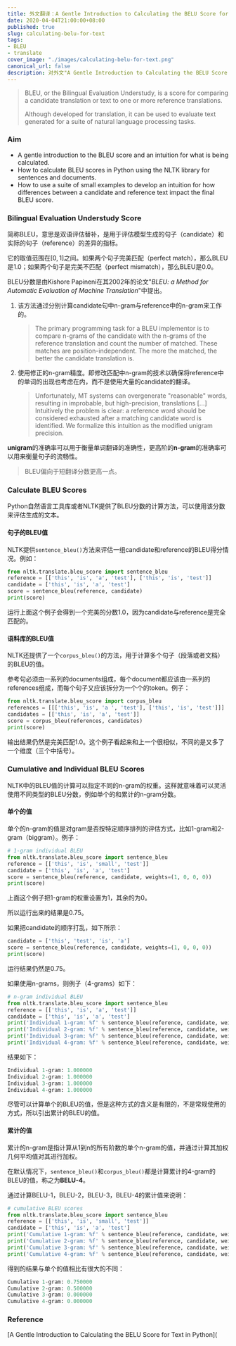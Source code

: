 ```yaml
---
title: 外文翻译：A Gentle Introduction to Calculating the BELU Score for Text in Python
date: 2020-04-04T21:00:00+08:00
published: true
slug: calculating-belu-for-text
tags:
- BLEU
- translate
cover_image: "./images/calculating-belu-for-text.png"
canonical_url: false
description: 对外文"A Gentle Introduction to Calculating the BELU Score for Text in Python"的翻译与解释
---
```


> BLEU, or the Bilingual Evaluation Understudy, is a score for comparing a candidate translation or text to one or more reference translations.
>
> Although developed for translation, it can be used to evaluate text generated for a suite of natural language processing tasks.

### Aim

* A gentle introduction to the BLEU score and an intuition for what is being calculated.
* How to calculate BLEU scores in Python using the NLTK library for sentences and documents.
* How to use a suite of small examples to develop an intuition for how differences between a candidate and reference text impact the final BLEU score.

<!-- more -->

### Bilingual Evaluation Understudy Score

简称BLEU，意思是双语评估替补，是用于评估模型生成的句子（candidate）和实际的句子（reference）的差异的指标。

它的取值范围在$[0, 1]$之间。如果两个句子完美匹配（perfect match），那么BLEU是1.0；如果两个句子是完美不匹配（perfect mismatch），那么BLEU是0.0。

BLEU分数是由Kishore Papineni在其2002年的论文"*BLEU: a Method for Automatic Evaluation of Machine Translation*"中提出。

1. 该方法通过分别计算candidate句中n-gram与reference中的n-gram来工作的。

    > The primary programming task for a BLEU implementor is to compare n-grams of the candidate with the n-grams of the reference translation and count the number of matched. These matches are position-independent. The more the matched, the better the candidate translation is.

2. 使用修正的n-gram精度。即修改匹配中n-gram的技术以确保将reference中的单词的出现也考虑在内，而不是使用大量的candidate的翻译。

    > Unfortunately, MT systems can overgenerate "reasonable" words, resulting in improbable, but high-precision, translations [...] Intuitively the problem is clear: a reference word should be considered exhausted after a matching candidate word is identified. We formalize this intuition as the modified unigram precision.

**unigram**的准确率可以用于衡量单词翻译的准确性，更高阶的**n-gram**的准确率可以用来衡量句子的流畅性。

> BLEU偏向于短翻译分数更高一点。

### Calculate BLEU Scores

Python自然语言工具库或者NLTK提供了BLEU分数的计算方法，可以使用该分数来评估生成的文本。

#### 句子的BLEU值

NLTK提供`sentence_bleu()`方法来评估一组candidate和reference的BLEU得分情况。例如：

```python
from nltk.translate.bleu_score import sentence_bleu
reference = [['this', 'is', 'a', 'test'], ['this', 'is', 'test']]
candidate = ['this', 'is', 'a', 'test']
score = sentence_bleu(reference, candidate)
print(score)
```

运行上面这个例子会得到一个完美的分数1.0，因为candidate与reference是完全匹配的。

#### 语料库的BLEU值

NLTK还提供了一个`corpus_bleu()`的方法，用于计算多个句子（段落或者文档）的BLEU的值。

参考句必须由一系列的documents组成，每个document都应该由一系列的references组成，而每个句子又应该拆分为一个个的token。例子：

```python
from nltk.translate.bleu_score import corpus_bleu
references = [[['this', 'is', 'a ', 'test'], ['this', 'is', 'test']]]
candidates = [['this', 'is', 'a', 'test']]
score = corpus_bleu(references, candidates)
print(score)
```

输出结果仍然是完美匹配1.0。这个例子看起来和上一个很相似，不同的是又多了一个维度（三个中括号）。

### Cumulative and Individual BLEU Scores

NLTK中的BLEU值的计算可以指定不同的n-gram的权重。这样就意味着可以灵活使用不同类型的BLEU分数，例如单个的和累计的n-gram分数。

#### 单个的值

单个的n-gram的值是对gram是否按特定顺序排列的评估方式，比如1-gram和2-gram（biggram）。例子：

```python
# 1-gram individual BLEU
from nltk.translate.bleu_score import sentence_bleu
reference = [['this', 'is', 'small', 'test']]
candidate = ['this', 'is', 'a', 'test']
score = sentence_bleu(reference, candidate, weights=(1, 0, 0, 0))
print(score)
```

上面这个例子把1-gram的权重设置为1，其余的为0。

所以运行出来的结果是0.75。

如果把candidate的顺序打乱，如下所示：

```python
candidate = ['this', 'test', 'is', 'a']
score = sentence_bleu(reference, candidate, weights=(1, 0, 0, 0))
print(score)
```

运行结果仍然是0.75。

如果使用n-grams，则例子（4-grams）如下：

```python
# n-gram individual BLEU
from nltk.translate.bleu_score import sentence_bleu
reference = [['this', 'is', 'a', 'test']]
candidate = ['this', 'is', 'a', 'test']
print('Individual 1-gram: %f' % sentence_bleu(reference, candidate, weights=(1, 0, 0, 0)))
print('Individual 2-gram: %f' % sentence_bleu(reference, candidate, weights=(0, 1, 0, 0)))
print('Individual 3-gram: %f' % sentence_bleu(reference, candidate, weights=(0, 0, 1, 0)))
print('Individual 4-gram: %f' % sentence_bleu(reference, candidate, weights=(0, 0, 0, 1)))
```

结果如下：

```python
Individual 1-gram: 1.000000
Individual 2-gram: 1.000000
Individual 3-gram: 1.000000
Individual 4-gram: 1.000000
```

尽管可以计算单个的BLEU的值，但是这种方式的含义是有限的，不是常规使用的方式，所以引出累计的BLEU的值。

#### 累计的值

累计的n-gram是指计算从1到n的所有阶数的单个n-gram的值，并通过计算其加权几何平均值对其进行加权。

在默认情况下，`sentence_bleu()`和`corpus_bleu()`都是计算累计的4-gram的BLEU的值，称之为**BELU-4**。

通过计算BELU-1，BLEU-2，BLEU-3，BLEU-4的累计值来说明：

```python
# cumulative BLEU scores
from nltk.translate.bleu_score import sentence_bleu
reference = [['this', 'is', 'small', 'test']]
candidate = ['this', 'is', 'a', 'test']
print('Cumulative 1-gram: %f' % sentence_bleu(reference, candidate, weights=(1, 0, 0, 0)))
print('Cumulative 2-gram: %f' % sentence_bleu(reference, candidate, weights=(0.5, 0.5, 0, 0)))
print('Cumulative 3-gram: %f' % sentence_bleu(reference, candidate, weights=(0.33, 0.33, 0.33, 0)))
print('Cumulative 4-gram: %f' % sentence_bleu(reference, candidate, weights=(0.25, 0.25, 0.25, 0.25)))
```

得到的结果与单个的值相比有很大的不同：

```python
Cumulative 1-gram: 0.750000
Cumulative 2-gram: 0.500000
Cumulative 3-gram: 0.000000
Cumulative 4-gram: 0.000000
```

### Reference

[A Gentle Introduction to Calculating the BELU Score for Text in Python](